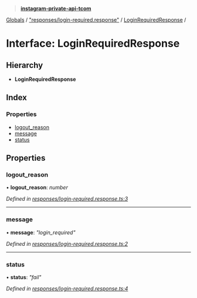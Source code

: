 > **[instagram-private-api-tcom](../README.md)**

[Globals](../README.md) / ["responses/login-required.response"](../modules/_responses_login_required_response_.md) / [LoginRequiredResponse](_responses_login_required_response_.loginrequiredresponse.md) /

# Interface: LoginRequiredResponse

## Hierarchy

* **LoginRequiredResponse**

## Index

### Properties

* [logout_reason](_responses_login_required_response_.loginrequiredresponse.md#logout_reason)
* [message](_responses_login_required_response_.loginrequiredresponse.md#message)
* [status](_responses_login_required_response_.loginrequiredresponse.md#status)

## Properties

###  logout_reason

• **logout_reason**: *number*

*Defined in [responses/login-required.response.ts:3](https://github.com/cuonglnhust/instagram-private-api-tcom/blob/3e16058/src/responses/login-required.response.ts#L3)*

___

###  message

• **message**: *"login_required"*

*Defined in [responses/login-required.response.ts:2](https://github.com/cuonglnhust/instagram-private-api-tcom/blob/3e16058/src/responses/login-required.response.ts#L2)*

___

###  status

• **status**: *"fail"*

*Defined in [responses/login-required.response.ts:4](https://github.com/cuonglnhust/instagram-private-api-tcom/blob/3e16058/src/responses/login-required.response.ts#L4)*